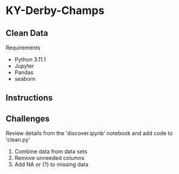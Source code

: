 # KY-Derby-Champs

## Clean Data

Requirements

- Python 3.11.1
- Jupyter
- Pandas
- seaborn

## Instructions


## Challenges

Review details from the 'discover.ipynb' notebook and add code to 'clean.py'
1. Combine data from data sets 
2. Remove unneeded columns 
3. Add NA or (?) to missing data

